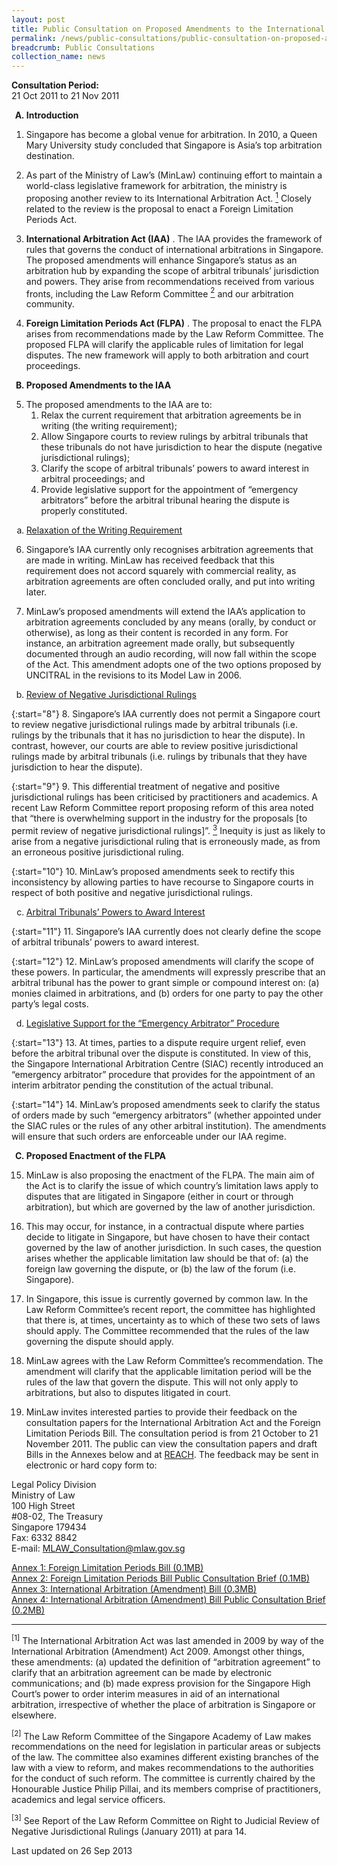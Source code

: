 ```yaml
---
layout: post
title: Public Consultation on Proposed Amendments to the International Arbitration Act and Proposed Enactment of the Foreign Limitation Periods Act
permalink: /news/public-consultations/public-consultation-on-proposed-amendments-to-the-international-arbitration-act-and-proposed
breadcrumb: Public Consultations
collection_name: news
---
```


**Consultation Period:**  
21 Oct 2011 to 21 Nov 2011

<ol style="list-style-type: upper-alpha; font-weight: bold;">
<li>Introduction</li>
</ol>


1. Singapore has become a global venue for arbitration. In 2010, a Queen Mary University  study concluded that Singapore is Asia’s top arbitration destination.

2. As part of the Ministry of Law’s (MinLaw) continuing effort to maintain a world-class legislative framework for arbitration, the ministry is proposing another review to its International Arbitration Act. <a href="#fn1"><sup>1</sup></a> Closely related to the review is the proposal to enact a Foreign Limitation Periods Act.

3. **International Arbitration Act (IAA)** . The IAA provides the framework of rules that governs the conduct of international arbitrations in Singapore. The proposed amendments will enhance Singapore’s status as an arbitration hub by expanding the scope of arbitral tribunals’ jurisdiction and powers. They arise from recommendations received from various fronts, including the Law Reform Committee <a href="#fn2"><sup>2</sup></a> and our arbitration community. 

4. **Foreign Limitation Periods Act (FLPA)** . The proposal to enact the FLPA arises from recommendations made by the Law Reform Committee. The proposed FLPA will clarify the applicable rules of limitation for legal disputes. The new framework will apply to both arbitration and court proceedings.

<ol start="2" style="list-style-type: upper-alpha; font-weight: bold;">
<li> Proposed Amendments to the IAA</li>
</ol>


<ol start="5">
<li> The proposed amendments to the IAA are to:

<ol>
<li>Relax the current requirement that arbitration agreements be in writing (the writing requirement);</li>

<li>Allow Singapore courts to review rulings by arbitral tribunals that these tribunals do not have jurisdiction to hear the dispute (negative jurisdictional rulings);</li>

<li>Clarify the scope of arbitral tribunals’ powers to award interest in arbitral proceedings; and</li>

<li>Provide legislative support for the appointment of “emergency arbitrators” before the arbitral tribunal hearing the dispute is properly constituted.</li>


</ol>


</li>
</ol>

<ol style="list-style-type: lower-alpha">
<li><u>Relaxation of the Writing Requirement</u></li>
</ol>

6. Singapore’s IAA currently only recognises arbitration agreements that are made in writing. MinLaw has received feedback that this requirement does not accord squarely with commercial reality, as arbitration agreements are often concluded orally, and put into writing later.

7. MinLaw’s proposed amendments will extend the IAA’s application to arbitration agreements concluded by any means (orally, by conduct or otherwise), as long as their content is recorded in any form. For instance, an arbitration agreement made orally, but subsequently documented through an audio recording, will now fall within the scope of the Act. This amendment adopts one of the two options proposed by UNCITRAL in the revisions to its Model Law in 2006.


<ol start="2" style="list-style-type: lower-alpha">
<li><u>Review of Negative Jurisdictional Rulings</u></li>
</ol>

{:start="8"}
8. Singapore’s IAA currently does not permit a Singapore court to review negative jurisdictional rulings made by arbitral tribunals (i.e. rulings by the tribunals that it has no jurisdiction to hear the dispute). In contrast, however, our courts are able to review positive jurisdictional rulings made by arbitral tribunals (i.e. rulings by tribunals that they have jurisdiction to hear the dispute).

{:start="9"}
9. This differential treatment of negative and positive jurisdictional rulings has been criticised by practitioners and academics. A recent Law Reform Committee report proposing reform of this area noted that “there is overwhelming support in the industry for the proposals [to permit review of negative jurisdictional rulings]”. <a href="#fn3"><sup>3</sup></a> Inequity is just as likely to arise from a negative jurisdictional ruling that is erroneously made, as from an erroneous positive jurisdictional ruling.

{:start="10"}
10. MinLaw’s proposed amendments seek to rectify this inconsistency by allowing parties to have recourse to Singapore courts in respect of both positive and negative jurisdictional rulings.

<ol start="3" style="list-style-type: lower-alpha">
<li><u>Arbitral Tribunals’ Powers to Award Interest</u></li>
</ol>

{:start="11"}
11. Singapore’s IAA currently does not clearly define the scope of arbitral tribunals’ powers to award interest.


{:start="12"}
12. MinLaw’s proposed amendments will clarify the scope of these powers. In particular, the amendments will expressly prescribe that an arbitral tribunal has the power to grant simple or compound interest on: (a) monies claimed in arbitrations, and (b) orders for one party to pay the other party’s legal costs.


<ol start="4" style="list-style-type: lower-alpha">
<li><u>Legislative Support for the “Emergency Arbitrator” Procedure</u></li>
</ol>

{:start="13"}
13. At times, parties to a dispute require urgent relief, even before the arbitral tribunal over the dispute is constituted. In view of this, the Singapore International Arbitration Centre (SIAC) recently introduced an “emergency arbitrator” procedure that provides for the appointment of an interim arbitrator pending the constitution of the actual tribunal. 

{:start="14"}
14. MinLaw’s proposed amendments seek to clarify the status of orders made by such “emergency arbitrators” (whether appointed under the SIAC rules or the rules of any other arbitral institution). The amendments will ensure that such orders are enforceable under our IAA regime.


<ol start="3" style="list-style-type: upper-alpha; font-weight: bold;">
<li> Proposed Enactment of the FLPA</li>
</ol>

15. MinLaw is also proposing the enactment of the FLPA. The main aim of the Act is to clarify the issue of which country’s limitation laws apply to disputes that are litigated in Singapore (either in court or through arbitration), but which are governed by the law of another jurisdiction.

16. This may occur, for instance, in a contractual dispute where parties decide to litigate in Singapore, but have chosen to have their contact governed by the law of another jurisdiction. In such cases, the question arises whether the applicable limitation law should be that of: (a) the foreign law governing the dispute, or (b) the law of the forum (i.e. Singapore).

17. In Singapore, this issue is currently governed by common law. In the Law Reform Committee’s recent report, the committee has highlighted that there is, at times, uncertainty as to which of these two sets of laws should apply. The Committee recommended that the rules of the law governing the dispute should apply.

18. MinLaw agrees with the Law Reform Committee’s recommendation. The amendment will clarify that the applicable limitation period will be the rules of the law that govern the dispute. This will not only apply to arbitrations, but also to disputes litigated in court. 

19. MinLaw invites interested parties to provide their feedback on the consultation papers for the International Arbitration Act and the Foreign Limitation Periods Bill. The consultation period is from 21 October to 21 November 2011. The public can view the consultation papers and draft Bills in the Annexes below and at [REACH](http://www.reach.gov.sg/). The feedback may be sent in electronic or hard copy form to:


Legal Policy Division  
Ministry of Law  
100 High Street  
#08-02, The Treasury  
Singapore 179434  
Fax: 6332 8842  
E-mail: MLAW_Consultation@mlaw.gov.sg  



[Annex 1: Foreign Limitation Periods Bill (0.1MB)](/files/news/public-consultations/2011/10/linkclick2957.pdf)  
[Annex 2: Foreign Limitation Periods Bill Public Consultation Brief (0.1MB)](/files/news/public-consultations/2011/10/linkclick6083.pdf)  
[Annex 3: International Arbitration (Amendment) Bill (0.3MB)](/files/news/public-consultations/2011/10/linkclick5d8a.pdf)  
[Annex 4: International Arbitration (Amendment) Bill Public Consultation Brief (0.2MB)](/files/news/public-consultations/2011/10/linkclickf651.pdf)  

---


<p id="fn1"><sup>[1]</sup> The International Arbitration Act was last amended in 2009 by way of the International Arbitration (Amendment) Act 2009. Amongst other things, these amendments: (a) updated the definition of “arbitration agreement” to clarify that an arbitration agreement can be made by electronic communications; and (b) made express provision for the Singapore High Court’s power to order interim measures in aid of an international arbitration, irrespective of whether the place of arbitration is Singapore or elsewhere. </p>

<p id="fn2"><sup>[2]</sup> The Law Reform Committee of the Singapore Academy of Law makes recommendations on the need for legislation in particular areas or subjects of the law. The committee also examines different existing branches of the law with a view to reform, and makes recommendations to the authorities for the conduct of such reform. The committee is currently chaired by the Honourable Justice Philip Pillai, and its members comprise of practitioners, academics and legal service officers.  </p>

<p id="fn3"><sup>[3]</sup> See Report of the Law Reform Committee on Right to Judicial Review of Negative Jurisdictional Rulings (January 2011) at para 14.</p>


<p class="right-side-updated">Last updated on 26 Sep 2013</p>





